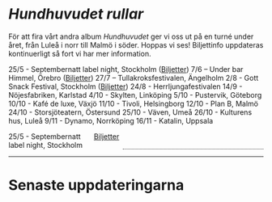 
# *Hundhuvudet rullar*

För att fira vårt andra album *Hundhuvudet* ger vi oss ut på en turné under året, från Luleå i norr till Malmö i söder. Hoppas vi ses! Biljettinfo uppdateras kontinuerligt så fort vi har mer information.

25/5 - Septembernatt label night, Stockholm ([Biljetter](https://www.tickster.com/sv/events/y1y32b178mr8nnl/2024-05-25/septembernatt-100-releaser))
7/6 – Under bar Himmel, Örebro ([Biljetter](https://www.tickster.com/sv/events/x2cvw3avgtpz9l7/2024-06-07/hastpojken-division-7-under-bar-himmel))
27/7 – Tullakroksfestivalen, Ängelholm
2/8 - Gott Snack Festival, Stockholm ([Biljetter](https://billetto.se/e/gott-snack-festival-biljetter-969436))
24/8 - Herrljungafestivalen
14/9 - Nöjesfabriken, Karlstad
4/10 - Skylten, Linköping
5/10 - Pustervik, Göteborg
10/10 - Kafé de luxe, Växjö
11/10 - Tivoli, Helsingborg
12/10 - Plan B, Malmö
24/10 - Storsjöteatern, Östersund
25/10 - Väven, Umeå
26/10 - Kulturens hus, Luleå
9/11 - Dynamo, Norrköping
16/11 - Katalin, Uppsala

<style>
.dot-leader {
  display: flex;
  justify-content: space-between;
  width: 100%;
}
.dot-leader::after {
  content: "";
  display: inline-block;
  width: 100%;
  border-bottom: 1px dotted;
  vertical-align: middle;
}
.dot-leader span {
  display: inline-block;
  padding-right: 0.5em;
}
</style>

<div class="dot-leader"><span>25/5 - Septembernatt label night, Stockholm</span><span><a href="https://www.tickster.com/sv/events/y1y32b178mr8nnl/2024-05-25/septembernatt-100-releaser">Biljetter</a></span></div>

---

# Senaste uppdateringarna
